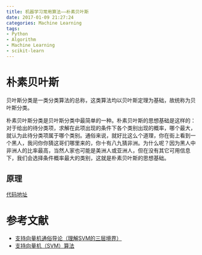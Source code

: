 ```yaml
---
title: 机器学习常用算法——朴素贝叶斯
date: 2017-01-09 21:27:24
categories: Machine Learning
tags:
- Python
- Algorithm
- Machine Learning
- scikit-learn
---
```

# 朴素贝叶斯

贝叶斯分类是一类分类算法的总称，这类算法均以贝叶斯定理为基础，故统称为贝叶斯分类。

朴素贝叶斯分类是贝叶斯分类中最简单的一种。朴素贝叶斯的思想基础是这样的：对于给出的待分类项，求解在此项出现的条件下各个类别出现的概率，哪个最大，就认为此待分类项属于哪个类别。通俗来说，就好比这么个道理，你在街上看到一个黑人，我问你你猜这哥们哪里来的，你十有八九猜非洲。为什么呢？因为黑人中非洲人的比率最高，当然人家也可能是美洲人或亚洲人，但在没有其它可用信息下，我们会选择条件概率最大的类别，这就是朴素贝叶斯的思想基础。


<!-- more -->




## 原理



[代码地址](https://github.com/Leo555/scikit-learn_demo/tree/master/02LogisticRegression)

# 参考文献
- [支持向量机通俗导论（理解SVM的三层境界）](http://blog.csdn.net/macyang/article/details/38782399/)
- [支持向量机（SVM）算法](http://www.cnblogs.com/end/p/3848740.html)
